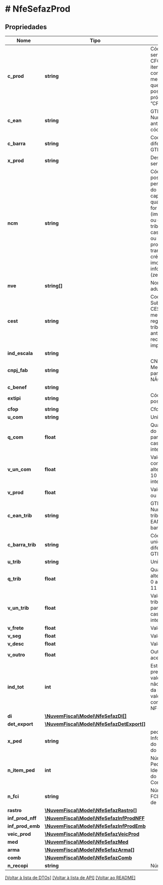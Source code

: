 # # NfeSefazProd

## Propriedades

Nome | Tipo | Descrição | Comentários
------------ | ------------- | ------------- | -------------
**c_prod** | **string** | Código do produto ou serviço. Preencher com CFOP caso se trate de itens não relacionados com mercadorias/produto e que o contribuinte não possua codificação própria  Formato ”CFOP9999”. |
**c_ean** | **string** | GTIN (Global Trade Item Number) do produto, antigo código EAN ou código de barras. |
**c_barra** | **string** | Codigo de barras diferente do padrão GTIN. | [optional]
**x_prod** | **string** | Descrição do produto ou serviço. |
**ncm** | **string** | Código NCM (8 posições), será permitida a informação do gênero (posição do capítulo do NCM) quando a operação não for de comércio exterior (importação/exportação) ou o produto não seja tributado pelo IPI. Em caso de item de serviço ou item que não tenham produto (Ex. transferência de crédito, crédito do ativo imobilizado, etc.), informar o código 00 (zeros) (v2.0). |
**nve** | **string[]** | Nomenclatura de Valor aduaneio e Estatístico. | [optional]
**cest** | **string** | Codigo especificador da Substuicao Tributaria - CEST, que identifica a mercadoria sujeita aos regimes de  substituicao tributária e de antecipação do recolhimento  do imposto. | [optional]
**ind_escala** | **string** |  | [optional]
**cnpj_fab** | **string** | CNPJ do Fabricante da Mercadoria, obrigatório para produto em escala NÃO relevante. | [optional]
**c_benef** | **string** |  | [optional]
**extipi** | **string** | Código EX TIPI (3 posições). | [optional]
**cfop** | **string** | Cfop. |
**u_com** | **string** | Unidade comercial. |
**q_com** | **float** | Quantidade Comercial  do produto, alterado para aceitar de 0 a 4 casas decimais e 11 inteiros. |
**v_un_com** | **float** | Valor unitário de comercialização  - alterado para aceitar 0 a 10 casas decimais e 11 inteiros. |
**v_prod** | **float** | Valor bruto do produto ou serviço. |
**c_ean_trib** | **string** | GTIN (Global Trade Item Number) da unidade tributável, antigo código EAN ou código de barras. |
**c_barra_trib** | **string** | Código de barras da unidade tributável diferente do padrão GTIN. | [optional]
**u_trib** | **string** | Unidade Tributável. |
**q_trib** | **float** | Quantidade Tributável - alterado para aceitar de 0 a 4 casas decimais e 11 inteiros. |
**v_un_trib** | **float** | Valor unitário de tributação - - alterado para aceitar 0 a 10 casas decimais e 11 inteiros. |
**v_frete** | **float** | Valor Total do Frete. | [optional]
**v_seg** | **float** | Valor Total do Seguro. | [optional]
**v_desc** | **float** | Valor do Desconto. | [optional]
**v_outro** | **float** | Outras despesas acessórias. | [optional]
**ind_tot** | **int** | Este campo deverá ser preenchido com:  * 0 - o valor do item (vProd) não compõe o valor total da NF-e (vProd)  * 1 - o valor do item (vProd) compõe o valor total da NF-e (vProd) |
**di** | [**\NuvemFiscal\Model\NfeSefazDI[]**](NfeSefazDI.md) |  | [optional]
**det_export** | [**\NuvemFiscal\Model\NfeSefazDetExport[]**](NfeSefazDetExport.md) |  | [optional]
**x_ped** | **string** | pedido de compra - Informação de interesse do emissor para controle do B2B. | [optional]
**n_item_ped** | **int** | Número do Item do Pedido de Compra - Identificação do número do item do pedido de Compra. | [optional]
**n_fci** | **string** | Número de controle da FCI - Ficha de Conteúdo de Importação. | [optional]
**rastro** | [**\NuvemFiscal\Model\NfeSefazRastro[]**](NfeSefazRastro.md) |  | [optional]
**inf_prod_nff** | [**\NuvemFiscal\Model\NfeSefazInfProdNFF**](NfeSefazInfProdNFF.md) |  | [optional]
**inf_prod_emb** | [**\NuvemFiscal\Model\NfeSefazInfProdEmb**](NfeSefazInfProdEmb.md) |  | [optional]
**veic_prod** | [**\NuvemFiscal\Model\NfeSefazVeicProd**](NfeSefazVeicProd.md) |  | [optional]
**med** | [**\NuvemFiscal\Model\NfeSefazMed**](NfeSefazMed.md) |  | [optional]
**arma** | [**\NuvemFiscal\Model\NfeSefazArma[]**](NfeSefazArma.md) |  | [optional]
**comb** | [**\NuvemFiscal\Model\NfeSefazComb**](NfeSefazComb.md) |  | [optional]
**n_recopi** | **string** | Número do RECOPI. | [optional]

[[Voltar à lista de DTOs]](../../README.md#models) [[Voltar à lista de API]](../../README.md#endpoints) [[Voltar ao README]](../../README.md)
